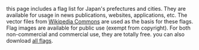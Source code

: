 this page includes a flag list for Japan's prefectures and cities. They are available for usage in news publications, websites, applications, etc. 
The vector files from [Wikipedia Commons](https://en.wikipedia.org/wiki/Flags_of_Japanese_prefectures) are used as the basis for these flags. 
Flag images are available for public use (exempt from copyright). For both non-commercial and commercial use, they are totally free. you can also download [all flags](https://github.com/rewatnaath/japan/archive/refs/heads/main.zip).
